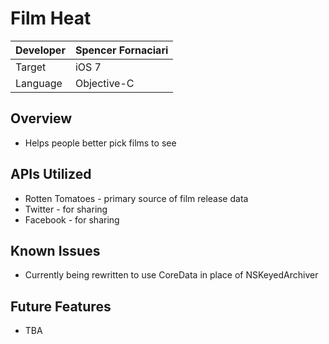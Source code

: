 Film Heat
===================

|Developer  |Spencer Fornaciari   |
|-----------|---------------------|
|Target     | iOS 7               |
|Language   | Objective-C         |

Overview
--------
* Helps people better pick films to see

APIs Utilized
------------
* Rotten Tomatoes - primary source of film release data
* Twitter - for sharing
* Facebook - for sharing

Known Issues
------------
* Currently being rewritten to use CoreData in place of NSKeyedArchiver

Future Features
----------------
* TBA